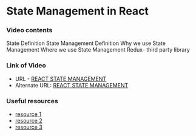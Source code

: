 # State Management in React

### Video contents

State Definition
State Management Definition
Why we use State Management
Where we use State Management
Redux- third party library

### Link of Video

- URL - [REACT STATE MANAGEMENT](https://drive.google.com/file/d/1yNumGjKgYeI184tksp-8BCtVR20wUhXV/view?usp=drivesdk)<br>
- Alternate URL: [REACT STATE MANAGEMENT](https://youtu.be/z_QBafiSrnY)

### Useful resources

- [resource 1](https://dev.to/workshub/state-management-battle-in-react-2021-hooks-redux-and-recoil-2am0)
- [resource 2](https://www.loginradius.com/blog/async/react-state-management/)
- [resource 3](https://daveceddia.com/react-state-management/)
